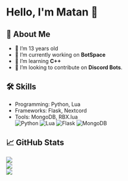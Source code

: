 # Hello, I'm Matan 👋

## 🚀 About Me
- 📆 I’m 13 years old
- 🔭 I’m currently working on **BotSpace**
- 🌱 I’m learning **C++**
- 👥 I’m looking to contribute on **Discord Bots**.

## 🛠️ Skills
- Programming: Python, Lua
- Frameworks: Flask, Nextcord
- Tools: MongoDB, RBX.lua<br>
![Python](https://img.shields.io/badge/Python-3776AB?logo=python&logoColor=fff) ![Lua](https://img.shields.io/badge/Lua-FF0000.svg?logo=lua&logoColor=white) ![Flask](https://img.shields.io/badge/Flask-000?logo=flask&logoColor=fff) ![MongoDB](https://img.shields.io/badge/MongoDB-%234ea94b.svg?logo=mongodb&logoColor=white)

## 📈 GitHub Stats
![](https://github-readme-stats.vercel.app/api?username=m4tan&show_icons=true&theme=radical)<br/>
![](https://github-readme-streak-stats.herokuapp.com/?user=m4tan&theme=radical&hide_border=false)<br/>
![](https://github-readme-stats.vercel.app/api/top-langs/?username=m4tan&theme=radical&hide_border=false&include_all_commits=true&count_private=true&layout=compact)
